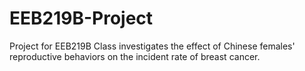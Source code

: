 # EEB219B-Project
Project for EEB219B Class investigates the effect of Chinese females' reproductive behaviors on the incident rate of breast cancer.
